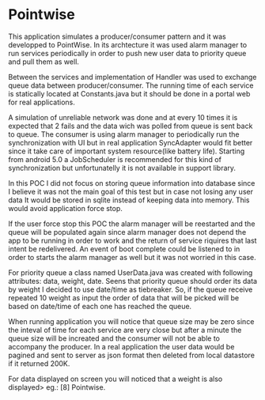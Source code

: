 # Pointwise

This application simulates a producer/consumer pattern and it was developped to PointWise.
In its archtecture it was used alarm manager to run services periodically in order to push new user data to priority queue and pull them as well.

Between the services and implementation of Handler was used to exchange queue data between producer/consumer. The running time of each service is statically located at Constants.java but it should be done in a portal web for real applications.

A simulation of unreliable network was done and at every 10 times it is expected that 2 fails and the data wich was polled from queue is sent back to queue. The consumer is using alarm manager to periodically run the synchronization with UI but in real application SyncAdapter would fit better since it take care of important system resource(like battery life). Starting from android 5.0 a JobScheduler is recommended for this kind of synchronization but unfortunatelly it is not available in support library.

In this POC I did not focus on storing queue information into database since I believe it was not the main goal of this test but in case not losing any user data It would be stored in sqlite instead of keeping data into memory. This would avoid application force stop.

If the user force stop this POC the alarm manager will be reestarted and the queue will be populated again since alarm manager does not depend the app to be running in order to work and the return of service riquires that last intent be redelivered. An event of boot complete could be listened to in order to starts the alarm manager as well but it was not worried in this case.

For priority queue a class named UserData.java was created with following attributes: data, weight, date. Seens that priority queue should order its data by weight I decided to use date/time as tiebreaker. So, if the queue receive repeated 10 weight as input the order of data that will be picked will be based on date/time of each one has reached the queue.

When running application you will notice that queue size may be zero since the inteval of time for each service are very close but after a minute the queue size will be increated and the consumer will not be able to accompany the producer. In a real application the user data would be pagined and sent to server as json format then deleted from local datastore if it returned 200K.

For data displayed on screen you will noticed that a weight is also displayed> eg.: [8] Pointwise.
